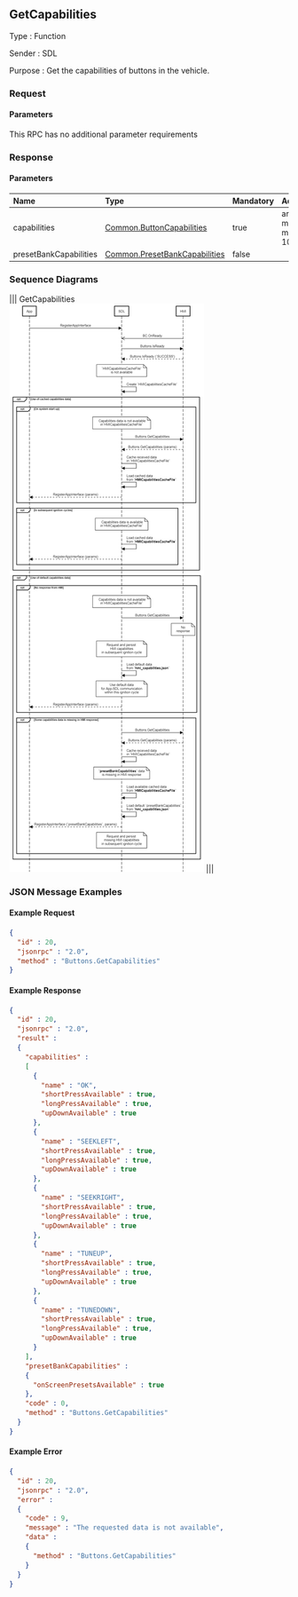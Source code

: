 ## GetCapabilities

Type
: Function

Sender
: SDL

Purpose
: Get the capabilities of buttons in the vehicle.

### Request

#### Parameters

This RPC has no additional parameter requirements

### Response

#### Parameters

|Name|Type|Mandatory|Additional|
|:---|:---|:--------|:---------|
|capabilities|[Common.ButtonCapabilities](../../common/structs/#buttoncapabilities)|true|array: true<br>minsize: 1<br>maxsize: 100|
|presetBankCapabilities|[Common.PresetBankCapabilities](../../common/structs/#presetbankcapabilities)|false||

### Sequence Diagrams

|||
GetCapabilities  
![GetCapabilities](./assets/GetCapabilities.png)
|||

### JSON Message Examples

#### Example Request

```json
{
  "id" : 20,
  "jsonrpc" : "2.0",
  "method" : "Buttons.GetCapabilities"
}
```

#### Example Response

```json
{
  "id" : 20,
  "jsonrpc" : "2.0",
  "result" :
  {
    "capabilities" :
    [
      {
        "name" : "OK",
        "shortPressAvailable" : true,
        "longPressAvailable" : true,
        "upDownAvailable" : true
      },
      {
        "name" : "SEEKLEFT",
        "shortPressAvailable" : true,
        "longPressAvailable" : true,
        "upDownAvailable" : true
      },
      {
        "name" : "SEEKRIGHT",
        "shortPressAvailable" : true,
        "longPressAvailable" : true,
        "upDownAvailable" : true
      },
      {
        "name" : "TUNEUP",
        "shortPressAvailable" : true,
        "longPressAvailable" : true,
        "upDownAvailable" : true
      },
      {
        "name" : "TUNEDOWN",
        "shortPressAvailable" : true,
        "longPressAvailable" : true,
        "upDownAvailable" : true
      }
    ],
    "presetBankCapabilities" :
    {
      "onScreenPresetsAvailable" : true
    },
    "code" : 0,
    "method" : "Buttons.GetCapabilities"
  }
}
```

#### Example Error

```json
{
  "id" : 20,
  "jsonrpc" : "2.0",
  "error" :
  {
    "code" : 9,
    "message" : "The requested data is not available",
    "data" :
    {
      "method" : "Buttons.GetCapabilities"
    }
  }
}
```
